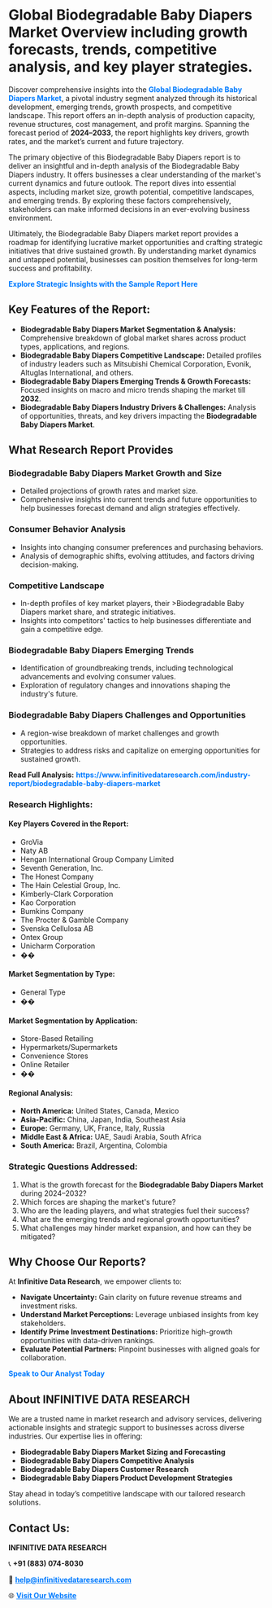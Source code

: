 <h1>Global Biodegradable Baby Diapers Market Overview including growth forecasts, trends, competitive analysis, and key player strategies.</h1>
<p>
Discover comprehensive insights into the 
<a href="https://www.infinitivedataresearch.com/industry-report/biodegradable-baby-diapers-market" rel="dofollow" style="color: #007BFF; text-decoration: none;"><strong>Global Biodegradable Baby Diapers Market</strong></a>, a pivotal industry segment analyzed through its historical development, emerging trends, growth prospects, and competitive landscape. This report offers an in-depth analysis of production capacity, revenue structures, cost management, and profit margins. Spanning the forecast period of <strong>2024–2033</strong>, the report highlights key drivers, growth rates, and the market’s current and future trajectory.
</p>
<p>
The primary objective of this Biodegradable Baby Diapers report is to deliver an insightful and in-depth analysis of the Biodegradable Baby Diapers industry. It offers businesses a clear understanding of the market's current dynamics and future outlook. The report dives into essential aspects, including market size, growth potential, competitive landscapes, and emerging trends. By exploring these factors comprehensively, stakeholders can make informed decisions in an ever-evolving business environment.
</p>
<p>
Ultimately, the Biodegradable Baby Diapers market report provides a roadmap for identifying lucrative market opportunities and crafting strategic initiatives that drive sustained growth. By understanding market dynamics and untapped potential, businesses can position themselves for long-term success and profitability.
</p>
<p>
<a href="https://www.infinitivedataresearch.com/request-sample/reportId=109168" style="color: #007BFF; text-decoration: none;"><strong>Explore Strategic Insights with the Sample Report Here</strong></a>
</p>

<h2>Key Features of the Report:</h2>
<ul>
<li><strong>Biodegradable Baby Diapers Market Segmentation & Analysis:</strong> Comprehensive breakdown of global market shares across product types, applications, and regions.</li>
<li><strong>Biodegradable Baby Diapers Competitive Landscape:</strong> Detailed profiles of industry leaders such as Mitsubishi Chemical Corporation, Evonik, Altuglas International, and others.</li>
<li><strong>Biodegradable Baby Diapers Emerging Trends & Growth Forecasts:</strong> Focused insights on macro and micro trends shaping the market till <strong>2032</strong>.</li>
<li><strong>Biodegradable Baby Diapers Industry Drivers & Challenges:</strong> Analysis of opportunities, threats, and key drivers impacting the <strong>Biodegradable Baby Diapers Market</strong>.</li>
</ul>

<h2>What Research Report Provides</h2>
<h3>Biodegradable Baby Diapers Market Growth and Size</h3>
<ul>
<li>Detailed projections of growth rates and market size.</li>
<li>Comprehensive insights into current trends and future opportunities to help businesses forecast demand and align strategies effectively.</li>
</ul>

<h3>Consumer Behavior Analysis</h3>
<ul>
<li>Insights into changing consumer preferences and purchasing behaviors.</li>
<li>Analysis of demographic shifts, evolving attitudes, and factors driving decision-making.</li>
</ul>

<h3>Competitive Landscape</h3>
<ul>
<li>In-depth profiles of key market players, their >Biodegradable Baby Diapers market share, and strategic initiatives.</li>
<li>Insights into competitors' tactics to help businesses differentiate and gain a competitive edge.</li>
</ul>

<h3>Biodegradable Baby Diapers Emerging Trends</h3>
<ul>
<li>Identification of groundbreaking trends, including technological advancements and evolving consumer values.</li>
<li>Exploration of regulatory changes and innovations shaping the industry's future.</li>
</ul>

<h3>Biodegradable Baby Diapers Challenges and Opportunities</h3>
<ul>
<li>A region-wise breakdown of market challenges and growth opportunities.</li>
<li>Strategies to address risks and capitalize on emerging opportunities for sustained growth.</li>
</ul>
<p><strong>Read Full Analysis:</strong> <a href="https://www.infinitivedataresearch.com/industry-report/biodegradable-baby-diapers-market" rel="dofollow" style="color: #007BFF; text-decoration: none;"><strong>https://www.infinitivedataresearch.com/industry-report/biodegradable-baby-diapers-market</strong></a></p>
<h3>Research Highlights:</h3>
<h4>Key Players Covered in the Report:</h4>
<ul><li>GroVia</li><li>Naty AB</li><li>Hengan International Group Company Limited</li><li>Seventh Generation, Inc.</li><li>The Honest Company</li><li>The Hain Celestial Group, Inc.</li><li>Kimberly-Clark Corporation</li><li>Kao Corporation</li><li>Bumkins Company</li><li>The Procter &amp; Gamble Company</li><li>Svenska Cellulosa AB</li><li>Ontex Group</li><li>Unicharm Corporation</li><li>��</li></ul>
<h4>Market Segmentation by Type:</h4>
<ul><li>General Type</li><li>��</li></ul>
<h4>Market Segmentation by Application:</h4>
<ul><li>Store-Based Retailing</li><li>Hypermarkets/Supermarkets</li><li>Convenience Stores</li><li>Online Retailer</li><li>��</li></ul>

<h4>Regional Analysis:</h4>
<ul>
<li><strong>North America:</strong> United States, Canada, Mexico</li>
<li><strong>Asia-Pacific:</strong> China, Japan, India, Southeast Asia</li>
<li><strong>Europe:</strong> Germany, UK, France, Italy, Russia</li>
<li><strong>Middle East & Africa:</strong> UAE, Saudi Arabia, South Africa</li>
<li><strong>South America:</strong> Brazil, Argentina, Colombia</li>
</ul>

<h3>Strategic Questions Addressed:</h3>
<ol>
<li>What is the growth forecast for the <strong>Biodegradable Baby Diapers Market</strong> during 2024–2032?</li>
<li>Which forces are shaping the market's future?</li>
<li>Who are the leading players, and what strategies fuel their success?</li>
<li>What are the emerging trends and regional growth opportunities?</li>
<li>What challenges may hinder market expansion, and how can they be mitigated?</li>
</ol>

<h2>Why Choose Our Reports?</h2>
<p>At <strong>Infinitive Data Research</strong>, we empower clients to:</p>
<ul>
<li><strong>Navigate Uncertainty:</strong> Gain clarity on future revenue streams and investment risks.</li>
<li><strong>Understand Market Perceptions:</strong> Leverage unbiased insights from key stakeholders.</li>
<li><strong>Identify Prime Investment Destinations:</strong> Prioritize high-growth opportunities with data-driven rankings.</li>
<li><strong>Evaluate Potential Partners:</strong> Pinpoint businesses with aligned goals for collaboration.</li>
</ul>
<p><a href="https://www.infinitivedataresearch.com/industry-report/biodegradable-baby-diapers-market" rel="dofollow" style="color: #007BFF; text-decoration: none;"><strong>Speak to Our Analyst Today</strong></a></p>

<h2>About INFINITIVE DATA RESEARCH</h2>
<p>We are a trusted name in market research and advisory services, delivering actionable insights and strategic support to businesses across diverse industries. Our expertise lies in offering:</p>
<ul>
<li><strong>Biodegradable Baby Diapers Market Sizing and Forecasting</strong></li>
<li><strong>Biodegradable Baby Diapers Competitive Analysis</strong></li>
<li><strong>Biodegradable Baby Diapers Customer Research</strong></li>
<li><strong>Biodegradable Baby Diapers Product Development Strategies</strong></li>
</ul>
<p>Stay ahead in today’s competitive landscape with our tailored research solutions.</p>

<h2>Contact Us:</h2>
<p><strong>INFINITIVE DATA RESEARCH</strong></p>
<p>📞 <strong>+91 (883) 074-8030</strong></p>
<p>📧 <strong><a href="mailto:help@infinitivedataresearch.com" style="color: #007BFF;">help@infinitivedataresearch.com</a></strong></p>
<p>🌐 <strong><a href="https://www.infinitivedataresearch.com" rel="dofollow" style="color: #007BFF;">Visit Our Website</a></strong></p>